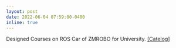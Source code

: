 ```yaml
---
layout: post
date: 2022-06-04 07:59:00-0400
inline: true
---
```

<!-- A simple inline announcement with Markdown emoji! :sparkles: :smile: -->
Designed Courses on ROS Car of ZMROBO for University. [[Catelog]](assets/pdf/ROS_curriculum_catalog_by_HowardZhan.pdf)

